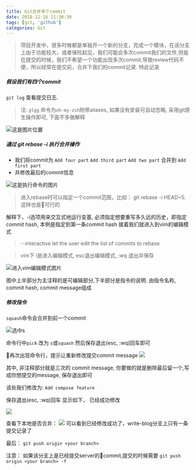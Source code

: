 ```yaml
---
title: Git合并多个commit
date: 2018-12-16 11:30:30
tags: [git, 'github']
categories: Git
---
```


> 项目开发中，很多时候都是单独开一个新的分支，完成一个模块，在该分支上由于功能较大，或者保险起见，我们可能会多次commit我们的文件,但是在提交的时候，我们不希望一个功能出现多次commit,导致review代码不便，所以经常在提交前，合并下我们的commit记录. 特此记录

##### 假设我们有四个commit

`git log` 查看提交日志.

> 注: `glgg` 命令为`oh-my-zsh`附带aliases, 如果没有安装可自动忽略, 采用git原生操作即可, 下面不多做解释

![这是图片位置](http://loadingmore-1254319003.file.myqcloud.com/git-commit-compose.png)

##### 通过 git rebase -i <commit hash> 执行合并操作

* 我们将commit为 `Add four part` `Add third part` `Add two part` 合并到 `Add first part`
* 并修改最后的commit信息

![这是执行命令的图片](http://loadingmore-1254319003.file.myqcloud.com/git-rebase-i-hash.png)

> 进入rebase时可以指定一个commit范围，比如：
> git rebase -i HEAD~5. 这样也是可行的

解释下，-i选项用来交互式地运行变基, 必须指定想要重写多久远的历史，即指定commit hash, 本例是指定到第一条commit hash 接着我们就进入到vim的编辑模式

> --interactive let the user edit the list of commits to rebase

> vim下 i是进入编辑模式, esc退出编辑模式, :wq 退出并保存

![进入vim编辑模式图片](http://loadingmore-1254319003.file.myqcloud.com/git-rebase-i-vim.png)

图中上半部分为主注释的是可编辑部分,下半部分是指令的说明. 由指令名称, commit hash, commit message组成

##### 修改指令

`squash`命令会合并到前一个commit

![选中s](http://loadingmore-1254319003.file.myqcloud.com/git-squash.png)

命令行中`pick` 改为 `s`或`squash` 然后保存退出(esc, :wq)回车即可

再次出现命令行，提示让重新修改提交commit message
![](http://loadingmore-1254319003.file.myqcloud.com/git-tip-edit.png)

其中, 非注释部分就是三次的 commit message, 你要做的就是删除最后留一个,写成你想提交的message, 保存退出即可

该处我们修改为: `Add compose feature`

保存退出(esc, :wq)回车 显示如下， 已经成功修改

![](http://loadingmore-1254319003.file.myqcloud.com/git-edit-rename.png)

查看下本地是否合并：
![](http://loadingmore-1254319003.file.myqcloud.com/git-last.png)
可以看到已经修改成功了，write-blog分支上只有一条提交记录了

最后：
`git push origin <your branch>`

注意：
如果该分支上是已经提交server的commit,提交的时候需要 `git push origin <your branch> -f`

